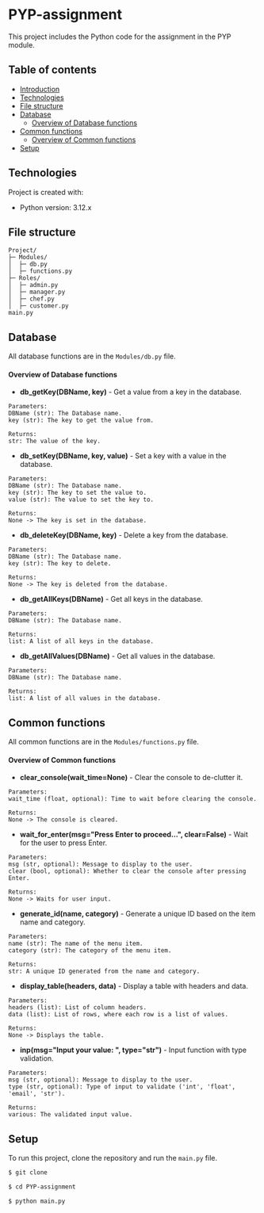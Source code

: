 # PYP-assignment
This project includes the Python code for the assignment in the PYP module.

## Table of contents
* [Introduction](#pyp-assignment)
* [Technologies](#technologies)
* [File structure](#file-structure)
* [Database](#database)
    * [Overview of Database functions](#overview-of-database-functions)
* [Common functions](#common-functions)
    * [Overview of Common functions](#overview-of-common-functions)
* [Setup](#setup)

## Technologies
Project is created with:
* Python version: 3.12.x

## File structure
```ascii
Project/
├─ Modules/
│  ├─ db.py
│  ├─ functions.py
├─ Roles/
│  ├─ admin.py
│  ├─ manager.py
│  ├─ chef.py
│  ├─ customer.py
main.py
```

## Database
All database functions are in the `Modules/db.py` file.

#### Overview of Database functions
* **db_getKey(DBName, key)** - Get a value from a key in the database.
```
Parameters:
DBName (str): The Database name.
key (str): The key to get the value from.

Returns:
str: The value of the key.
```

* **db_setKey(DBName, key, value)** - Set a key with a value in the database.
```
Parameters:
DBName (str): The Database name.
key (str): The key to set the value to.
value (str): The value to set the key to.

Returns:
None -> The key is set in the database.
```

* **db_deleteKey(DBName, key)** - Delete a key from the database.
```
Parameters:
DBName (str): The Database name.
key (str): The key to delete.

Returns:
None -> The key is deleted from the database.
```

* **db_getAllKeys(DBName)** - Get all keys in the database.
```
Parameters:
DBName (str): The Database name.

Returns:
list: A list of all keys in the database.
```

* **db_getAllValues(DBName)** - Get all values in the database.
```
Parameters:
DBName (str): The Database name.

Returns:
list: A list of all values in the database.
```

## Common functions
All common functions are in the `Modules/functions.py` file.

#### Overview of Common functions
* **clear_console(wait_time=None)** - Clear the console to de-clutter it.
```
Parameters:
wait_time (float, optional): Time to wait before clearing the console.

Returns:
None -> The console is cleared.
```

* **wait_for_enter(msg="Press Enter to proceed...", clear=False)** - Wait for the user to press Enter.
```
Parameters:
msg (str, optional): Message to display to the user.
clear (bool, optional): Whether to clear the console after pressing Enter.

Returns:
None -> Waits for user input.
```

* **generate_id(name, category)** - Generate a unique ID based on the item name and category.
```
Parameters:
name (str): The name of the menu item.
category (str): The category of the menu item.

Returns:
str: A unique ID generated from the name and category.
```

* **display_table(headers, data)** - Display a table with headers and data.
```
Parameters:
headers (list): List of column headers.
data (list): List of rows, where each row is a list of values.

Returns:
None -> Displays the table.
```

* **inp(msg="Input your value: ", type="str")** - Input function with type validation.
```
Parameters:
msg (str, optional): Message to display to the user.
type (str, optional): Type of input to validate ('int', 'float', 'email', 'str').

Returns:
various: The validated input value.
```

## Setup
To run this project, clone the repository and run the `main.py` file.
```sh
$ git clone
```
```sh
$ cd PYP-assignment
```
```sh
$ python main.py
```